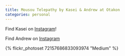 ```yaml
---
title: Mousou Telepathy by Kasei & Andrew at Otakon
categories: personal
---
```


Find Kasei on [Instagram](https://www.instagram.com/kaseicosplay/)!

Find Andrew on [Instagram](https://www.instagram.com/andrewweindel/)

{% flickr_photoset 72157686833093974 "Medium" %}